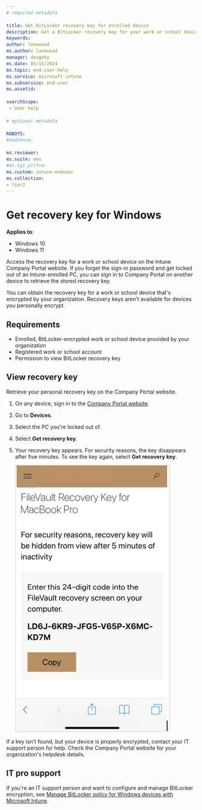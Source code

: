 ```yaml
---
# required metadata

title: Get BitLocker recovery key for enrolled device   
description: Get a BitLocker recovery key for your work or school device on the Company portal website.   
keywords:
author: lenewsad
ms.author: lanewsad
manager: dougeby
ms.date: 05/15/2024
ms.topic: end-user-help
ms.service: microsoft-intune
ms.subservice: end-user
ms.assetid:

searchScope:
 - User help

# optional metadata

ROBOTS:  
#audience:

ms.reviewer: 
ms.suite: ems
#ms.tgt_pltfrm:
ms.custom: intune-enduser
ms.collection:
- tier2
---
```


# Get recovery key for Windows    

**Applies to**:  

 - Windows 10  
 - Windows 11  

 Access the recovery key for a work or school device on the Intune Company Portal website. If you forget the sign-in password and get locked out of an Intune-enrolled PC, you can sign in to Company Portal on another device to retrieve the stored recovery key.    

You can obtain the recovery key for a work or school device that's encrypted by your organization. Recovery keys aren't available for devices you personally encrypt.  

## Requirements  

- Enrolled, BitLocker-encrypted work or school device provided by your organization  
- Registered work or school account   
- Permission to view BitLocker recovery key  

## View recovery key  

Retrieve your personal recovery key on the Company Portal website. 

1. On any device, sign in to the [Company Portal website](https://portal.manage.microsoft.com).   
2. Go to **Devices**.  
2. Select the PC you're locked out of.  
3. Select **Get recovery key**.  
4. Your recovery key appears. For security reasons, the key disappears after five minutes. To see the key again, select **Get recovery key**.  

    ![Screenshot of Company Portal website, showing recovery key.](./media/1907-recovery-cpweb-intune.PNG)  

If a key isn't found, but your device is properly encrypted, contact your IT support person for help. Check the Company Portal website for your organization's helpdesk details.   

## IT pro support

If you're an IT support person and want to configure and manage BitLocker encryption, see [Manage BitLocker policy for Windows devices with Microsoft Intune](../protect/encrypt-devices.md).  